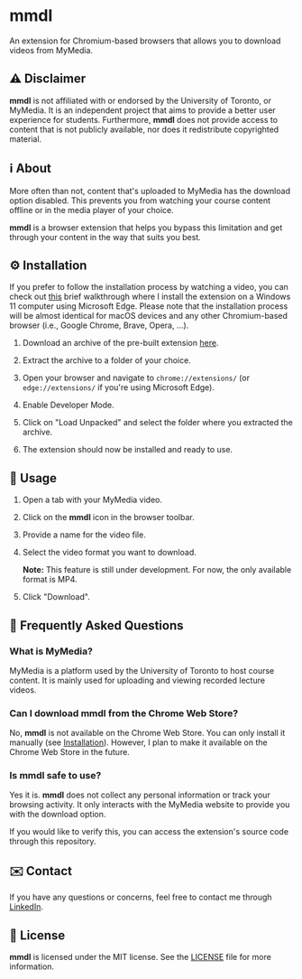 # mmdl

An extension for Chromium-based browsers that allows you to download videos from MyMedia.

## ⚠️ Disclaimer

**mmdl** is not affiliated with or endorsed by the University of Toronto, or MyMedia. It is an independent project that aims to provide a better user experience for students. Furthermore, **mmdl** does not provide access to content that is not publicly available, nor does it redistribute copyrighted material.

## ℹ️ About

More often than not, content that's uploaded to MyMedia has the download option disabled. This prevents you from watching your course content offline or in the media player of your choice.

**mmdl** is a browser extension that helps you bypass this limitation and get through your content in the way that suits you best.

## ⚙️ Installation

If you prefer to follow the installation process by watching a video, you can check out [this](https://youtu.be/tFuPDbn8Tm8) brief walkthrough where I install the extension on a Windows 11 computer using Microsoft Edge. Please note that the installation process will be almost identical for macOS devices and any other Chromium-based browser (i.e., Google Chrome, Brave, Opera, ...).

1. Download an archive of the pre-built extension [here](https://github.com/ashenafee/mmdl/raw/main/mmdl/mmdl.zip).

2. Extract the archive to a folder of your choice.

3. Open your browser and navigate to `chrome://extensions/` (or `edge://extensions/` if you're using Microsoft Edge).

4. Enable Developer Mode.

5. Click on "Load Unpacked" and select the folder where you extracted the archive.

6. The extension should now be installed and ready to use.

## 📖 Usage

1. Open a tab with your MyMedia video.

2. Click on the **mmdl** icon in the browser toolbar.

3. Provide a name for the video file.

4. Select the video format you want to download.

    **Note:** This feature is still under development. For now, the only available format is MP4.

5. Click "Download".

## 🤔 Frequently Asked Questions

### What is MyMedia?

MyMedia is a platform used by the University of Toronto to host course content. It is mainly used for uploading and viewing recorded lecture videos.

### Can I download **mmdl** from the Chrome Web Store?

No, **mmdl** is not available on the Chrome Web Store. You can only install it manually (see [Installation](#installation)). However, I plan to make it available on the Chrome Web Store in the future.

### Is **mmdl** safe to use?

Yes it is. **mmdl** does not collect any personal information or track your browsing activity. It only interacts with the MyMedia website to provide you with the download option.

If you would like to verify this, you can access the extension's source code through this repository.

## ✉️ Contact

If you have any questions or concerns, feel free to contact me through  [LinkedIn](https://www.linkedin.com/in/ashenafee).

## 📄 License

**mmdl** is licensed under the MIT license. See the [LICENSE](LICENSE) file for more information.
